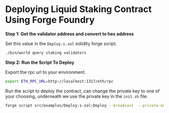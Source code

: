 # Deploying Liquid Staking Contract Using Forge Foundry

**Step 1: Get the validator address and convert to hex address**

Set this value in the `Deploy.s.sol` solidity forge script.

```sh
./bin/world query staking validators
```

**Step 2: Run the Script To Deploy**

Export the rpc url to your environment.

```sh
export ETH_RPC_URL=http://localhost:1317/eth/rpc
```

Run the script to deploy the contract, can change the private key to one of your choosing, underneath we use the private key in the `init.sh` file.

```sh
forge script src/examples/Deploy.s.sol:Deploy --broadcast  --private-key 0xfffdbb37105441e14b0ee6330d855d8504ff39e705c3afa8f859ac9865f99306 --rpc-url $ETH_RPC_URL --gas-limit 10000000
```
